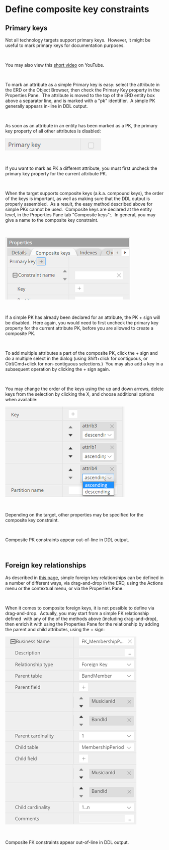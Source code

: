 # Define composite key constraints

## Primary keys

Not all technology targets support primary keys.&nbsp; However, it might be useful to mark primary keys for documentation purposes.

&nbsp;

You may also view this [short video](<https://www.youtube.com/watch?v=WBYiHEXPTG0> "target=\"\_blank\"") on YouTube.

&nbsp;

To mark an attribute as a simple Primary key is easy: select the attribute in the ERD or the Object Browser, then check the Primary Key property in the Properties Pane.&nbsp; The attribute is moved to the top of the ERD entity box above a separator line, and is marked with a "pk" identifier.&nbsp; A simple PK generally appears in-line in DDL output.

&nbsp;

As soon as an attribute in an entity has been marked as a PK, the primary key property of all other attributes is disabled:

![Composite PKs property](<lib/Composite%20PKs%20property.png>)

&nbsp;

If you want to mark as PK a different attribute, you must first uncheck the primary key property for the current attribute PK.

&nbsp;

When the target supports composite keys (a.k.a. compound keys), the order of the keys is important, as well as making sure that the DDL output is properly assembled.&nbsp; As a result, the easy method described above for simple PKs cannot be used.&nbsp; Composite keys are declared at the entity level, in the Properties Pane tab "Composite keys":.&nbsp; In general, you may give a name to the composite key constraint.

&nbsp;

![Composite PK creation](<lib/Composite%20PK%20creation.png>)

&nbsp;

If a simple PK has already been declared for an attribute, the PK + sign will be disabled.&nbsp; Here again, you would need to first uncheck the primary key property for the current attribute PK, before you are allowed to create a composite PK.

&nbsp;

To add multiple attributes a part of the composite PK, click the + sign and do a multiple select in the dialog (using Shift+click for contiguous, or Ctrl/Cmd+click for non-contiguous selections.)&nbsp; You may also add a key in a subsequent operation by clicking the + sign again.

&nbsp;

You may change the order of the keys using the up and down arrows, delete keys from the selection by clicking the X, and choose additional options when available:

![Composite PK selection](<lib/Composite%20PK%20selection.png>)

&nbsp;

Depending on the target, other properties may be specified for the composite key constraint.

&nbsp;

Composite PK constraints appear out-of-line in DDL output.

&nbsp;

## Foreign key relationships

As described in [this page](<RelationshiplinesinERdiagram.md>), simple foreign key relationships can be defined in a number of different ways, via drag-and-drop in the ERD, using the Actions menu or the contextual menu, or via the Properties Pane.

&nbsp;

When it comes to composite foreign keys, it is not possible to define via drag-and-drop.&nbsp; Actually, you may start from a simple FK relationship defined&nbsp; with any of the of the methods above (including drag-and-drop), then enrich it with using the Properties Pane for the relationship by adding the parent and child attributes, using the + sign:

![Relationships - composite foreign keys](<lib/Relationships%20-%20composite%20foreign%20keys.png>)

&nbsp;

Composite FK constraints appear out-of-line in DDL output.


